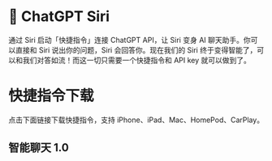 
# 🤖️ ChatGPT Siri

通过 Siri 启动「快捷指令」连接 ChatGPT API，让 Siri 变身 AI 聊天助手。你可以直接和 Siri 说出你的问题，Siri 会回答你。现在我们的 Siri 终于变得智能了，可以和我们对答如流！而这一切只需要一个快捷指令和 API key 就可以做到了。

# 快捷指令下载

点击下面链接下载快捷指令，支持 iPhone、iPad、Mac、HomePod、CarPlay。

## 智能聊天 1.0

